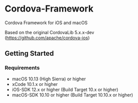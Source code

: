 # Cordova-Framework
Cordova Framework for iOS and macOS

Based on the original CordovaLib 5.x.x-dev (https://github.com/apache/cordova-ios)




## Getting Started

### Requirements
* macOS 10.13 (High Sierra) or higher
* xCode 10.1.x or higher
* iOS-SDK 12.x or higher (Build Target 10.x or higher)
* macOS-SDK 10.10 or higher (Build Target 10.10.x or higher)

